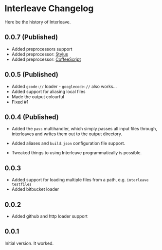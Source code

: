 # Interleave Changelog

Here be the history of Interleave.

## 0.0.7 (Published)

* Added preprocessors support
* Added preprocessor: [Stylus](http://learnboost.github.com/stylus/)
* Added preprocessor: [CoffeeScript](http://coffeescript.org/)

## 0.0.5 (Published)

* Added `gcode://` loader - `googlecode://` also works...
* Added support for aliasing local files
* Made the output colourful
* Fixed #1

## 0.0.4 (Published)

* Added the `pass` multihandler, which simply passes all input files through, interleaves and writes them out to the output directory.

* Added aliases and `build.json` configuration file support.

* Tweaked things to using Interleave programmatically is possible.

## 0.0.3

* Added support for loading multiple files from a path, e.g. `interleave testfiles`
* Added bitbucket loader

## 0.0.2

* Added github and http loader support

## 0.0.1

Initial version.  It worked.
